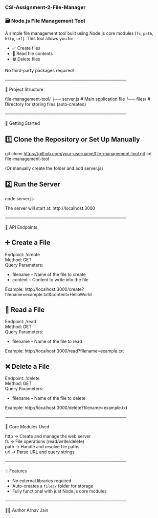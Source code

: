 ### CSI-Assignment-2-File-Manager
### 🗃️ Node.js File Management Tool

A simple file management tool built using Node.js core modules (`fs`, `path`, `http`, `url`). This tool allows you to:
- ✅ Create files  
- 📖 Read file contents  
- 🗑️ Delete files  

No third-party packages required!

────────────────────────────────────────

📁 Project Structure

file-management-tool/
├── server.js       # Main application file
└── files/          # Directory for storing files (auto-created)

────────────────────────────────────────

🚀 Getting Started

1️⃣ Clone the Repository or Set Up Manually
----------------------------------------------------
git clone https://github.com/your-username/file-management-tool.git
cd file-management-tool

(Or manually create the folder and add server.js)

2️⃣ Run the Server
----------------------------------------------------
node server.js

The server will start at:
http://localhost:3000

────────────────────────────────────────

📌 API Endpoints

➕ Create a File
----------------------------------------------------
Endpoint: /create  
Method: GET  
Query Parameters:
- filename – Name of the file to create  
- content – Content to write into the file  

Example:
http://localhost:3000/create?filename=example.txt&content=HelloWorld

📖 Read a File
----------------------------------------------------
Endpoint: /read  
Method: GET  
Query Parameters:
- filename – Name of the file to read  

Example:
http://localhost:3000/read?filename=example.txt

❌ Delete a File
----------------------------------------------------
Endpoint: /delete  
Method: GET  
Query Parameters:
- filename – Name of the file to delete  

Example:
http://localhost:3000/delete?filename=example.txt

────────────────────────────────────────

🧠 Core Modules Used

http     → Create and manage the web server  
fs       → File operations (read/write/delete)  
path     → Handle and resolve file paths  
url      → Parse URL and query strings  

────────────────────────────────────────

💡 Features

- No external libraries required  
- Auto-creates a `files/` folder for storage  
- Fully functional with just Node.js core modules  

────────────────────────────────────────

🧑‍💻 Author
Arnav Jain
